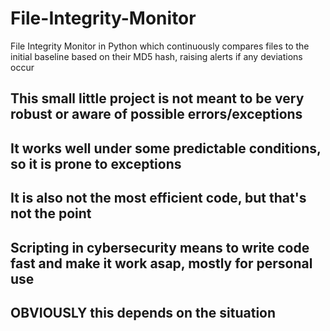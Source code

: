 # File-Integrity-Monitor
File Integrity Monitor in Python which continuously compares files to the initial baseline based on their MD5 hash, raising alerts if any deviations occur

## This small little project is not meant to be very robust or aware of possible errors/exceptions
## It works well under some predictable conditions, so it is prone to exceptions
## It is also not the most efficient code, but that's not the point
## Scripting in cybersecurity means to write code fast and make it work asap, mostly for personal use
## OBVIOUSLY this depends on the situation
